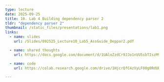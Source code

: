 ```yaml
---
type: lecture
date: 2025-09-25
title: 10. Lab 4 Building dependency parser 2
tldr: "dependency parser 2"
thumbnail: /static_files/presentations/lab1.png
links:
  - name: slides
    url: /Slides/092525_Lecture10_Lab5_AssGuide_Deppar2.pdf

  - name: shared thoughts
    url: https://docs.google.com/document/d/1UAloZzdCr9JJo1nVU5sbTIszM91085ELTaGNFrqX_qM/edit?usp=sharing

  - name: code
    url: https://colab.research.google.com/drive/1HjcrQfC4zVyLFO0g0RdUREgm6DsprhP0?usp=sharing

---
```

